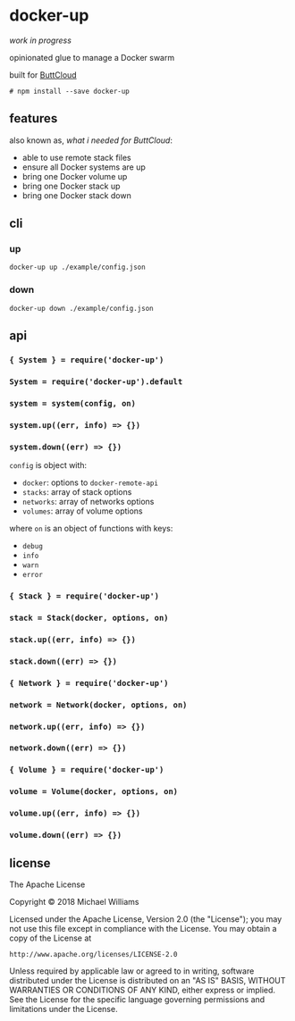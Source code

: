 # docker-up

_work in progress_

opinionated glue to manage a Docker swarm

built for [ButtCloud](http://buttcloud.org)

```shell
# npm install --save docker-up
```

## features

also known as, _what i needed for ButtCloud_:

* able to use remote stack files
* ensure all Docker systems are up
* bring one Docker volume up
* bring one Docker stack up
* bring one Docker stack down

## cli

### up

```shell
docker-up up ./example/config.json
```

### down

```shell
docker-up down ./example/config.json
```

## api

### `{ System } = require('docker-up')`

### `System = require('docker-up').default`

### `system = system(config, on)`

### `system.up((err, info) => {})`

### `system.down((err) => {})`

`config` is object with:

* `docker`: options to `docker-remote-api`
* `stacks`: array of stack options
* `networks`: array of networks options
* `volumes`: array of volume options

where `on` is an object of functions with keys:

* `debug`
* `info`
* `warn`
* `error`

### `{ Stack } = require('docker-up')`

### `stack = Stack(docker, options, on)`

### `stack.up((err, info) => {})`

### `stack.down((err) => {})`

### `{ Network } = require('docker-up')`

### `network = Network(docker, options, on)`

### `network.up((err, info) => {})`

### `network.down((err) => {})`

### `{ Volume } = require('docker-up')`

### `volume = Volume(docker, options, on)`

### `volume.up((err, info) => {})`

### `volume.down((err) => {})`

## license

The Apache License

Copyright &copy; 2018 Michael Williams

Licensed under the Apache License, Version 2.0 (the "License");
you may not use this file except in compliance with the License.
You may obtain a copy of the License at

    http://www.apache.org/licenses/LICENSE-2.0

Unless required by applicable law or agreed to in writing, software
distributed under the License is distributed on an "AS IS" BASIS,
WITHOUT WARRANTIES OR CONDITIONS OF ANY KIND, either express or implied.
See the License for the specific language governing permissions and
limitations under the License.
